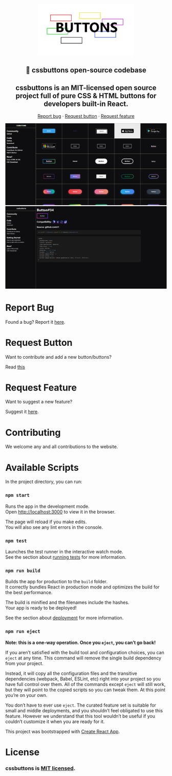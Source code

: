 <p align="center"><a href="https://cssbuttons.vercel.app/" target="_blank" rel="noopener noreferrer"><img width="300" src="./img/buttons.png" alt="Vue logo"></a></p>
<h2 align="center">🚀 cssbuttons open-source codebase</h2> 

<h2 align="center">
cssbuttons is an MIT-licensed open source project full of pure CSS & HTML buttons for developers built-in React. 
</h2> 

<p align="center">
  <a href="https://github.com/r1/cssbuttons/issues">Report bug</a>
  ·
  <a href="https://github.com/r1/cssbuttons/blob/master/CONTRIBUTING.md">Request button</a>
  ·
  <a href="https://github.com/r1/cssbuttons/blob/master/CONTRIBUTING.md">Request feature</a>
</p>

![](./img/main.png)
![](./img/side.png)

# Report Bug

Found a bug? Report it [here](https://github.com/r1/cssbuttons/issues).

# Request Button

Want to contribute and add a new button/buttons?

Read [this](https://github.com/r1/cssbuttons/blob/master/CONTRIBUTING.md)

# Request Feature

Want to suggest a new feature? 

Suggest it [here](https://github.com/r1/cssbuttons/blob/master/CONTRIBUTING.md).

# Contributing
We welcome any and all contributions to the website.

# Available Scripts
In the project directory, you can run:

### `npm start`
Runs the app in the development mode.<br />
Open [http://localhost:3000](http://localhost:3000) to view it in the browser.

The page will reload if you make edits.<br />
You will also see any lint errors in the console.

### `npm test`
Launches the test runner in the interactive watch mode.<br />
See the section about [running tests](https://facebook.github.io/create-react-app/docs/running-tests) for more information.

### `npm run build`
Builds the app for production to the `build` folder.<br />
It correctly bundles React in production mode and optimizes the build for the best performance.

The build is minified and the filenames include the hashes.<br />
Your app is ready to be deployed!

See the section about [deployment](https://facebook.github.io/create-react-app/docs/deployment) for more information.

### `npm run eject`
**Note: this is a one-way operation. Once you `eject`, you can’t go back!**

If you aren’t satisfied with the build tool and configuration choices, you can `eject` at any time. This command will remove the single build dependency from your project.

Instead, it will copy all the configuration files and the transitive dependencies (webpack, Babel, ESLint, etc) right into your project so you have full control over them. All of the commands except `eject` will still work, but they will point to the copied scripts so you can tweak them. At this point you’re on your own.

You don’t have to ever use `eject`. The curated feature set is suitable for small and middle deployments, and you shouldn’t feel obligated to use this feature. However we understand that this tool wouldn’t be useful if you couldn’t customize it when you are ready for it.

This project was bootstrapped with [Create React App](https://github.com/facebook/create-react-app).

# License
### cssbuttons is [MIT licensed](./LICENSE).